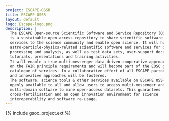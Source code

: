```yaml
---
project: ESCAPE-OSSR
title: ESCAPE-OSSR
layout: default
logo: Escape-logo.png
description: |
  The ESCAPE Open-source Scientific Software and Service Repository (OSSR) 
  is a sustainable open-access repository to share scientific software and 
  services to the science community and enable open science. It will house 
  astro-particle-physics-related scientific software and services for data 
  processing and analysis, as well as test data sets, user-support documentation, 
  tutorials, presentations and training activities.
  It will enable a true multi-messenger data-driven cooperative approach based 
  on the FAIR principle requirements and will become part of the EOSC global 
  catalogue of services. In a collaborative effort of all ESCAPE partners, common 
  and innovative approaches will be fostered. 
  The software, science tools & other services available on ESCAPE OSSR are 
  openly available to all and allow users to access multi-messenger and 
  multi-domain software to mine open-access datasets. This guarantees 
  cross-fertilisation and an open innovation environment for science 
  interoperability and software re-usage.
---
```


{% include gsoc_project.ext %}